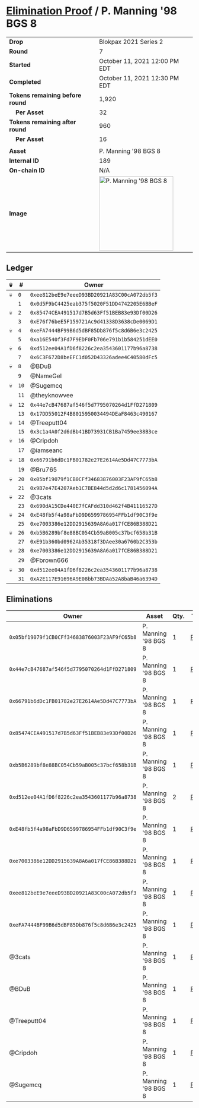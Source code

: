 # [Elimination Proof](./readme.md) / P. Manning &#039;98 BGS 8

|||
|---|---|
| **Drop** | Blokpax 2021 Series 2 |
| **Round** | 7 |
| **Started** | October 11, 2021 12:00 PM EDT |
| **Completed** | October 11, 2021 12:30 PM EDT |
| **Tokens remaining before round** | 1,920 |
| **&nbsp;&nbsp;&nbsp;&nbsp;Per Asset** | 32 |
| **Tokens remaining after round** | 960 |
| **&nbsp;&nbsp;&nbsp;&nbsp;Per Asset** | 16 |
| | |
| **Asset** | P. Manning &#039;98 BGS 8 |
| **Internal ID** | 189 |
| **On-chain ID** | N/A |
| **Image** | <img src="https://tcdn.blokpax.com/9484ebfa-6340-4f1f-ad7f-11d7138e31e9/729516f06cea3ef539ae66db77ec51088cf56330adfadf8edbf0f57115a6c390.jpg" height="200" alt="P. Manning &#039;98 BGS 8" /> |

## Ledger

| 💀 | # | Owner |
| --- | --- | --- |
| 💀 | `0` | `0xee812beE9e7eeeD93BD20921A83C00cA072db5f3` |
|  | `1` | `0x0d5F9bC4425eab375f5020F51DD4742205E6BBeF` |
| 💀 | `2` | `0x85474CEA491517d7B5d63Ff51BEB83e93Df00D26` |
|  | `3` | `0xE76f76beE5F159721Ac9d41338D3638cDe0069D1` |
| 💀 | `4` | `0xeFA7444BF99B6d5dBF85Db876f5c8d6B6e3c2425` |
|  | `5` | `0xa16E540f3Fd7F9EDF0Fb706e791b1b584251dEE0` |
| 💀 | `6` | `0xd512ee04A1fD6f8226c2ea3543601177b96a8738` |
|  | `7` | `0x6C3F672D8beEFC1d052D43326adee4C40580dFc5` |
| 💀 | `8` | @BDuB |
|  | `9` | @NameGel |
| 💀 | `10` | @Sugemcq |
|  | `11` | @theyknowvee |
| 💀 | `12` | `0x44e7cB47687af546f5d7795070264d1FfD271809` |
|  | `13` | `0x17DD55012F4B8015950034494DEaF8463c490167` |
| 💀 | `14` | @Treeputt04 |
|  | `15` | `0x3c1a4A0f2d6dBb41BD73931CB1Ba7459ee38B3ce` |
| 💀 | `16` | @Cripdoh |
|  | `17` | @iamseanc |
| 💀 | `18` | `0x66791b6dDc1FB01782e27E2614Ae5Dd47C7773bA` |
|  | `19` | @Bru765 |
| 💀 | `20` | `0x05bf19079f1CB0CFf34683876003F23AF9fC65b8` |
|  | `21` | `0x9B7e47E4207Aeb1C7BE844d5d2d6c1781456094A` |
| 💀 | `22` | @3cats |
|  | `23` | `0x690dA15CDe440E7fCAFdd310d462f4B41116527D` |
| 💀 | `24` | `0xE48fb5f4a98aFbD9D6599786954FFb1df90C3f9e` |
|  | `25` | `0xe7003386e12DD2915639A8A6a017fCE86B388D21` |
| 💀 | `26` | `0xb5B6289bf8e88BC054Cb59aB005c37bcf658b31B` |
|  | `27` | `0xE91b360bd0962Ab35318f3DAee30a6760b2C353b` |
| 💀 | `28` | `0xe7003386e12DD2915639A8A6a017fCE86B388D21` |
|  | `29` | @Fbrown666 |
| 💀 | `30` | `0xd512ee04A1fD6f8226c2ea3543601177b96a8738` |
|  | `31` | `0xA2E117E91696A9E08bb73BDAa52A8baB46a6394D` |


## Eliminations

| Owner | Asset | Qty. | Transaction |
| --- | --- | --- | --- |
| `0x05bf19079f1CB0CFf34683876003F23AF9fC65b8` | P. Manning '98 BGS 8 | 1 | [Polygonscan](https://polygonscan.com/tx/0xf88cbb245e043f5943b735dc38feb5b2e76a390576f80b2f001966e70deba6e9) |
| `0x44e7cB47687af546f5d7795070264d1FfD271809` | P. Manning '98 BGS 8 | 1 | [Polygonscan](https://polygonscan.com/tx/0xf25e3c4aa0b735a41a3addf1af64c9dec381a7f95c3e2bbf0afc5cb12d48c3c0) |
| `0x66791b6dDc1FB01782e27E2614Ae5Dd47C7773bA` | P. Manning '98 BGS 8 | 1 | [Polygonscan](https://polygonscan.com/tx/0x7dc54056f9355f38aeece72782ef2219e618fe0c85b96fc759121bdbf1cfd7de) |
| `0x85474CEA491517d7B5d63Ff51BEB83e93Df00D26` | P. Manning '98 BGS 8 | 1 | [Polygonscan](https://polygonscan.com/tx/0x13623028d558484fa69ca088144a165271da98312646bcc61fbbe6325a12937f) |
| `0xb5B6289bf8e88BC054Cb59aB005c37bcf658b31B` | P. Manning '98 BGS 8 | 1 | [Polygonscan](https://polygonscan.com/tx/0x8d81b7c821e3f1eea62d1e509f2e5295e51cf5ad3832f33069de6af2e85546c4) |
| `0xd512ee04A1fD6f8226c2ea3543601177b96a8738` | P. Manning '98 BGS 8 | 2 | [Polygonscan](https://polygonscan.com/tx/0xff4d48ccedc34e3e34f06bf41bbb3ced33859a27b36093c079e6fd1e43c06281) |
| `0xE48fb5f4a98aFbD9D6599786954FFb1df90C3f9e` | P. Manning '98 BGS 8 | 1 | [Polygonscan](https://polygonscan.com/tx/0xf11dfd94a4e5e2873d250f33ebbe26d6cd38d1c00828beba622934866eb4df99) |
| `0xe7003386e12DD2915639A8A6a017fCE86B388D21` | P. Manning '98 BGS 8 | 1 | [Polygonscan](https://polygonscan.com/tx/0x49ff045bec3b58a3d15d6e269ad260297c64192f278ab5161dd47623f14d6b16) |
| `0xee812beE9e7eeeD93BD20921A83C00cA072db5f3` | P. Manning '98 BGS 8 | 1 | [Polygonscan](https://polygonscan.com/tx/0x373da98f002902112def37fa58e77aa281c2e6a859ede1e3a0c9417ef928399f) |
| `0xeFA7444BF99B6d5dBF85Db876f5c8d6B6e3c2425` | P. Manning '98 BGS 8 | 1 | [Polygonscan](https://polygonscan.com/tx/0x5efabdb443a9741224da322fff846324255a5a232e5894af91f0b00a46225ac2) |
| @3cats | P. Manning '98 BGS 8 | 1 | [Polygonscan](https://polygonscan.com/tx/0x7d7284f5cc82ad1cd52f6e8ce3a0e2d0da0a0440c452947d201b5028e7c38057) |
| @BDuB | P. Manning '98 BGS 8 | 1 | [Polygonscan](https://polygonscan.com/tx/0xeb86eabb3b1bb76280c363441fbed53afa10220ae66876020fb1db03be29411e) |
| @Treeputt04 | P. Manning '98 BGS 8 | 1 | [Polygonscan](https://polygonscan.com/tx/0xb2f9865249761225dceb7a97bea458017e23b336fb2316a3c369fa443caf3a70) |
| @Cripdoh | P. Manning '98 BGS 8 | 1 | [Polygonscan](https://polygonscan.com/tx/0xcb6b9c8e6c65f81e31f757936c9a096e7769f22607053c5538f3e88dcb112b6f) |
| @Sugemcq | P. Manning '98 BGS 8 | 1 | [Polygonscan](https://polygonscan.com/tx/0xba15f668627177f39f8ac9513304d1f2602229be962eabec6869d2d635a518ca) |
